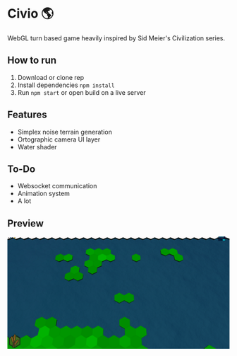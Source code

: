 # Civio 🌎
WebGL turn based game heavily inspired by Sid Meier's Civilization series.
## How to run
1. Download or clone rep
2. Install dependencies ```npm install```
3. Run ```npm start``` or open build on a live server
## Features
- Simplex noise terrain generation
- Ortographic camera UI layer
- Water shader
## To-Do
- Websocket communication
- Animation system
- A lot
## Preview
![alt text](https://raw.githubusercontent.com/Tomasz-Zielinski/Civio/master/assets/preview.png)
